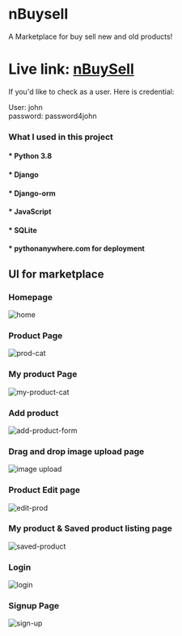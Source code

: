 # nBuysell
A Marketplace for buy sell new and old products!


# Live link: <a href="https://bappy4u.github.io/portfolio/">nBuySell</a>
If you'd like to check as a user. Here is credential:

User: john
<br>password: password4john


### What I used in this project

#### * Python 3.8
#### * Django
#### * Django-orm
#### * JavaScript
#### * SQLite
#### * pythonanywhere.com for deployment



<h2>UI for marketplace</h2>

### Homepage
![home](https://user-images.githubusercontent.com/26277680/149951308-372580b6-5767-4f51-a1ce-7e941d51b251.png)


### Product Page
![prod-cat](https://user-images.githubusercontent.com/26277680/149951367-a1e5655a-04be-41b7-bca5-39158640fba1.png)


### My product Page

![my-product-cat](https://user-images.githubusercontent.com/26277680/149958661-4490c255-a2ed-4b76-bf95-89503a77f384.png)



### Add product

![add-product-form](https://user-images.githubusercontent.com/26277680/149958236-7d498bea-03cb-4e87-8a63-a9ffa50e543f.png)



### Drag and drop image upload page

![image upload](https://user-images.githubusercontent.com/26277680/149958338-25f25d02-ff36-41a9-a615-8b55981700b9.png)


### Product Edit page
![edit-prod](https://user-images.githubusercontent.com/26277680/149958075-7104693b-19ae-4b34-96e0-2d0bcb3e9090.png)


### My product & Saved product listing page
![saved-product](https://user-images.githubusercontent.com/26277680/149958808-c589a36a-e0b6-41e7-b965-5b8ded4cc194.png)



### Login
![login](https://user-images.githubusercontent.com/26277680/149951397-6f5e4701-0288-4251-a434-010a4033a097.png)

### Signup Page
![sign-up](https://user-images.githubusercontent.com/26277680/149951469-008be4bb-d1c6-4eb1-ad88-32c189d665bb.png)
